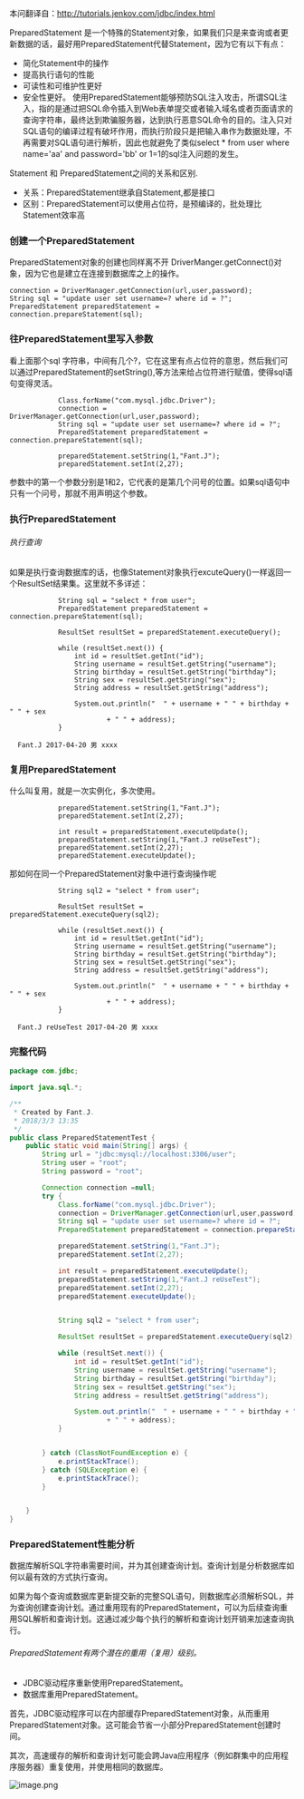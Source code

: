 本问翻译自：http://tutorials.jenkov.com/jdbc/index.html

PreparedStatement 是一个特殊的Statement对象，如果我们只是来查询或者更新数据的话，最好用PreparedStatement代替Statement，因为它有以下有点：
* 简化Statement中的操作
* 提高执行语句的性能
* 可读性和可维护性更好
* 安全性更好。
       使用PreparedStatement能够预防SQL注入攻击，所谓SQL注入，指的是通过把SQL命令插入到Web表单提交或者输入域名或者页面请求的查询字符串，最终达到欺骗服务器，达到执行恶意SQL命令的目的。注入只对SQL语句的编译过程有破坏作用，而执行阶段只是把输入串作为数据处理，不再需要对SQL语句进行解析，因此也就避免了类似select * from user where name='aa' and password='bb' or 1=1的sql注入问题的发生。

Statement 和 PreparedStatement之间的关系和区别.
- 关系：PreparedStatement继承自Statement,都是接口
- 区别：PreparedStatement可以使用占位符，是预编译的，批处理比Statement效率高    

###   创建一个PreparedStatement
PreparedStatement对象的创建也同样离不开 DriverManger.getConnect()对象，因为它也是建立在连接到数据库之上的操作。
```
connection = DriverManager.getConnection(url,user,password);
String sql = "update user set username=? where id = ?";
PreparedStatement preparedStatement = connection.prepareStatement(sql);
```

###   往PreparedStatement里写入参数

看上面那个sql 字符串，中间有几个?，它在这里有点占位符的意思，然后我们可以通过PreparedStatement的setString(),等方法来给占位符进行赋值，使得sql语句变得灵活。
```
            Class.forName("com.mysql.jdbc.Driver");
            connection = DriverManager.getConnection(url,user,password);
            String sql = "update user set username=? where id = ?";
            PreparedStatement preparedStatement = connection.prepareStatement(sql);

            preparedStatement.setString(1,"Fant.J");
            preparedStatement.setInt(2,27);
```
参数中的第一个参数分别是1和2，它代表的是第几个问号的位置。如果sql语句中只有一个问号，那就不用声明这个参数。

###   执行PreparedStatement
######   执行查询
如果是执行查询数据库的话，也像Statement对象执行excuteQuery()一样返回一个ResultSet结果集。这里就不多详述：
```
            String sql = "select * from user";
            PreparedStatement preparedStatement = connection.prepareStatement(sql);

            ResultSet resultSet = preparedStatement.executeQuery();

            while (resultSet.next()) {
                int id = resultSet.getInt("id");
                String username = resultSet.getString("username");
                String birthday = resultSet.getString("birthday");
                String sex = resultSet.getString("sex");
                String address = resultSet.getString("address");

                System.out.println("  " + username + " " + birthday + " " + sex
                        + " " + address);
            }
```
```
  Fant.J 2017-04-20 男 xxxx
```

###   复用PreparedStatement
什么叫复用，就是一次实例化，多次使用。
```
            preparedStatement.setString(1,"Fant.J");
            preparedStatement.setInt(2,27);

            int result = preparedStatement.executeUpdate();
            preparedStatement.setString(1,"Fant.J reUseTest");
            preparedStatement.setInt(2,27);
            preparedStatement.executeUpdate();
```
那如何在同一个PreparedStatement对象中进行查询操作呢
```
            String sql2 = "select * from user";

            ResultSet resultSet = preparedStatement.executeQuery(sql2);

            while (resultSet.next()) {
                int id = resultSet.getInt("id");
                String username = resultSet.getString("username");
                String birthday = resultSet.getString("birthday");
                String sex = resultSet.getString("sex");
                String address = resultSet.getString("address");

                System.out.println("  " + username + " " + birthday + " " + sex
                        + " " + address);
            }
```
```
  Fant.J reUseTest 2017-04-20 男 xxxx
```
###   完整代码
```java
package com.jdbc;

import java.sql.*;

/**
 * Created by Fant.J.
 * 2018/3/3 13:35
 */
public class PreparedStatementTest {
    public static void main(String[] args) {
        String url = "jdbc:mysql://localhost:3306/user";
        String user = "root";
        String password = "root";

        Connection connection =null;
        try {
            Class.forName("com.mysql.jdbc.Driver");
            connection = DriverManager.getConnection(url,user,password);
            String sql = "update user set username=? where id = ?";
            PreparedStatement preparedStatement = connection.prepareStatement(sql);

            preparedStatement.setString(1,"Fant.J");
            preparedStatement.setInt(2,27);

            int result = preparedStatement.executeUpdate();
            preparedStatement.setString(1,"Fant.J reUseTest");
            preparedStatement.setInt(2,27);
            preparedStatement.executeUpdate();


            String sql2 = "select * from user";

            ResultSet resultSet = preparedStatement.executeQuery(sql2);

            while (resultSet.next()) {
                int id = resultSet.getInt("id");
                String username = resultSet.getString("username");
                String birthday = resultSet.getString("birthday");
                String sex = resultSet.getString("sex");
                String address = resultSet.getString("address");

                System.out.println("  " + username + " " + birthday + " " + sex
                        + " " + address);
            }


        } catch (ClassNotFoundException e) {
            e.printStackTrace();
        } catch (SQLException e) {
            e.printStackTrace();
        }


    }
}

```

###   PreparedStatement性能分析
数据库解析SQL字符串需要时间，并为其创建查询计划。查询计划是分析数据库如何以最有效的方式执行查询。

如果为每个查询或数据库更新提交新的完整SQL语句，则数据库必须解析SQL，并为查询创建查询计划。通过重用现有的PreparedStatement，可以为后续查询重用SQL解析和查询计划。这通过减少每个执行的解析和查询计划开销来加速查询执行。

######   PreparedStatement有两个潜在的重用（复用）级别。

* JDBC驱动程序重新使用PreparedStatement。
* 数据库重用PreparedStatement。

首先，JDBC驱动程序可以在内部缓存PreparedStatement对象，从而重用PreparedStatement对象。这可能会节省一小部分PreparedStatement创建时间。

其次，高速缓存的解析和查询计划可能会跨Java应用程序（例如群集中的应用程序服务器）重复使用，并使用相同的数据库。

![image.png](http://upload-images.jianshu.io/upload_images/5786888-1b23605f09e99f55.png?imageMogr2/auto-orient/strip%7CimageView2/2/w/1240)



